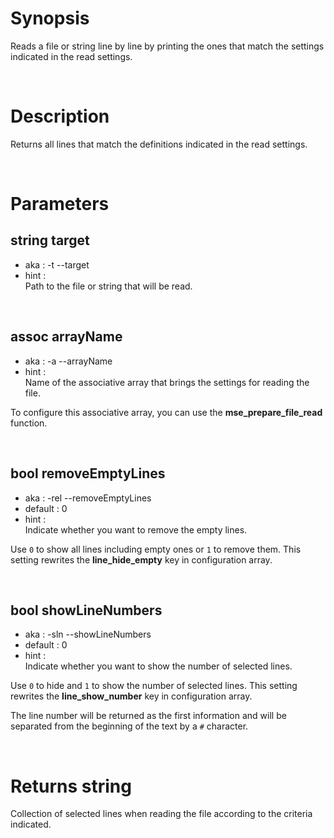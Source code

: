 # Synopsis

Reads a file or string line by line by printing the ones that match the 
settings indicated in the read settings.



&nbsp;

# Description

Returns all lines that match the definitions indicated in the read settings.



&nbsp;

# Parameters

## string target

- aka       : -t --target
- hint      :  
  Path to the file or string that will be read.


&nbsp;

## assoc arrayName

- aka       : -a --arrayName
- hint      :  
  Name of the associative array that brings the settings for reading the file.

To configure this associative array, you can use the **mse_prepare_file_read** 
function.


&nbsp;

## bool removeEmptyLines

- aka       : -rel --removeEmptyLines
- default   : 0
- hint      :  
  Indicate whether you want to remove the empty lines.

Use `0` to show all lines including empty ones or `1` to remove them.
This setting rewrites the **line_hide_empty** key in configuration array.


&nbsp;

## bool showLineNumbers

- aka       : -sln --showLineNumbers
- default   : 0
- hint      :  
  Indicate whether you want to show the number of selected lines.

Use `0` to hide and `1` to show the number of selected lines.
This setting rewrites the **line_show_number** key in configuration array.

The line number will be returned as the first information and will be separated from the beginning of the text by a `#` character.



&nbsp;

# Returns string

Collection of selected lines when reading the file according to the criteria 
indicated.